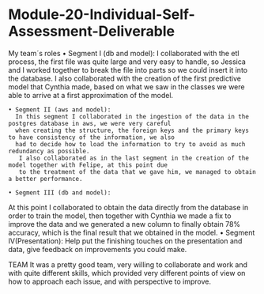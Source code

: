 # Module-20-Individual-Self-Assessment-Deliverable

My team´s roles
    • Segment I (db and model): 
I collaborated with the etl process, the first file was quite large and very easy to handle, so Jessica and I worked together to break the file into parts so we could insert it into the database.
I also collaborated with the creation of the first predictive model that Cynthia made, based on what we saw in the classes we were able to arrive at a first approximation of the model.

    • Segment II (aws and model):  
      In this segment I collaborated in the ingestion of the data in the postgres database in aws, we were very careful 
      when creating the structure, the foreign keys and the primary keys to have consistency of the information, we also 
      had to decide how to load the information to try to avoid as much redundancy as possible.
       I also collaborated as in the last segment in the creation of the model together with Felipe, at this point due 
       to the treatment of the data that we gave him, we managed to obtain a better performance.

    • Segment III (db and model): 
At this point I collaborated to obtain the data directly from the database in order to train the model, then together with Cynthia we made a fix to improve the data and we generated a new column to finally obtain 78% accuracy, which is the final result that we obtained in the model.
    • Segment IV(Presentation):
      Help put the finishing touches on the presentation and data, give feedback on improvements you could make.

TEAM
It was a pretty good team, very willing to collaborate and work and with quite different skills, which provided very different points of view on how to approach each issue, and with perspective to improve.

